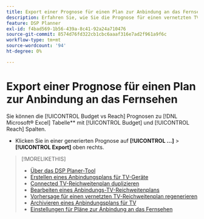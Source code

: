 ```yaml
---
title: Export einer Prognose für einen Plan zur Anbindung an das Fernsehen
description: Erfahren Sie, wie Sie die Prognose für einen vernetzten TV-Reichweiten-Plan exportieren.
feature: DSP Planner
exl-id: f4bad569-1b56-439a-8c41-92a24a710476
source-git-commit: 8574d76fd322cb1cbc6aaaf316e7ad2f961a9f6c
workflow-type: tm+mt
source-wordcount: '94'
ht-degree: 0%

---
```


# Export einer Prognose für einen Plan zur Anbindung an das Fernsehen

Sie können die [!UICONTROL Budget vs Reach] Prognosen zu [!DNL Microsoft® Excel] Tabelle** mit [!UICONTROL Budget] und [!UICONTROL Reach] Spalten.

* Klicken Sie in einer generierten Prognose auf **[!UICONTROL ...]** > **[!UICONTROL Export]** oben rechts.

>[!MORELIKETHIS]
>
>* [Über das DSP Planer-Tool](planner-about.md)
>* [Erstellen eines Anbindungsplans für TV-Geräte](planner-create.md)
>* [Connected TV-Reichweitenplan duplizieren](planner-duplicate.md)
>* [Bearbeiten eines Anbindungs-TV-Reichweitenplans](planner-edit.md)
>* [Vorhersage für einen vernetzten TV-Reichweitenplan regenerieren](planner-forecast.md)
>* [Archivieren eines Anbindungsplans für TV](planner-archive.md)
>* [Einstellungen für Pläne zur Anbindung an das Fernsehen](planner-settings.md)
